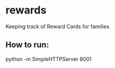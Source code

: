 # rewards
Keeping track of Reward Cards for families

## How to run:
python -m SimpleHTTPServer 8001